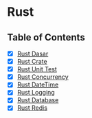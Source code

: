 # Rust

## Table of Contents

- [x] [Rust Dasar](Rust%20Dasar.md)
- [x] [Rust Crate](Rust%20Crate.md)
- [x] [Rust Unit Test](Rust%20Unit%20Test.md)
- [x] [Rust Concurrency](Rust%20Concurrency.md)
- [x] [Rust DateTime](Rust%20DateTime.md)
- [x] [Rust Logging](Rust%20Logging.md)
- [x] [Rust Database](Rust%20Database.md)
- [x] [Rust Redis](Rust%20Redis.md)
